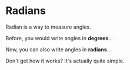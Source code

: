 # Radians

Radian is a way to measure angles.

Before, you would write angles in **degrees**...

Now, you can also write angles in **radians**...

Don't get how it works? It's actually quite simple.
